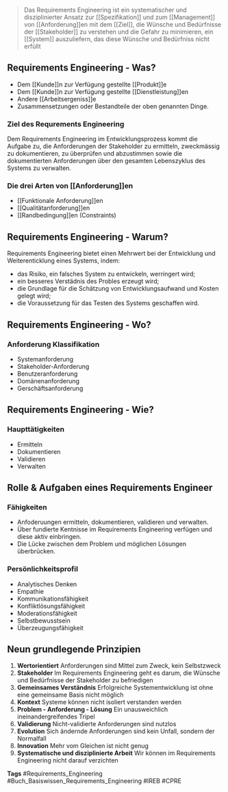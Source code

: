 >Das Requirements Engineering ist ein systematischer und disziplinierter Ansatz zur [[Spezifikation]] und zum [[Management]] von [[Anforderung]]en mit dem [[Ziel]], die Wünsche und Bedürfnisse der [[Stakeholder]] zu verstehen und die Gefahr zu minimieren, ein [[System]] auszuliefern, das diese Wünsche und Bedürfniss nicht erfüllt

## Requirements Engineering - Was?

- Dem [[Kunde]]n zur Verfügung gestellte [[Produkt]]e
- Dem [[Kunde]]n zur Verfügung gestellte [[Dienstleistung]]en
- Andere [[Arbeitsergeniss]]e
- Zusammensetzungen oder Bestandteile der oben genannten Dinge.

### Ziel des Requrements Engineering

Dem Requirements Engineering im Entwicklungsprozess kommt die Aufgabe zu, die Anforderungen der Stakeholder zu ermitteln, zweckmässig zu dokumentieren, zu überprüfen und abzustimmen sowie die dokumentierten Anforderungen über den gesamten Lebenszyklus des Systems zu verwalten.

### Die drei Arten von [[Anforderung]]en

- [[Funktionale Anforderung]]en
- [[Qualitätanforderung]]en
- [[Randbedingung]]en (Constraints)

## Requirements Engineering - Warum?

Requirements Engineering bietet einen Mehrwert bei der Entwicklung und Weiterenticklung eines Systems, indem:

- das Risiko, ein falsches System zu entwickeln, werringert wird;
- ein besseres Verstädnis des Probles erzeugt wird;
- die Grundlage für die Schätzung von Entwicklungsaufwand und Kosten gelegt wird;
- die Voraussetzung für das Testen des Systems geschaffen wird.

## Requirements Engineering - Wo?

### Anforderung Klassifikation

- Systemanforderung
- Stakeholder-Anforderung
- Benutzeranforderung
- Domänenanforderung
- Gerschäftsanforderung

## Requirements Engineering - Wie?

### Haupttätigkeiten

- Ermitteln
- Dokumentieren
- Validieren
- Verwalten

## Rolle & Aufgaben eines Requirements Engineer

### Fähigkeiten

- Anfoderuungen ermitteln, dokumentieren, validieren und verwalten.
- Über fundierte Kentnisse im Requirements Engineering verfügen und diese aktiv einbringen.
- Die Lücke zwischen dem Problem und möglichen Lösungen überbrücken.

### Persönlichkeitsprofil

- Analytisches Denken
- Empathie
- Kommunikationsfähigkeit
- Konfliktlösungsfähigkeit
- Moderationsfähigkeit
- Selbstbewusstsein
- Überzeugungsfähigkeit

## Neun grundlegende Prinzipien

1. **Wertorientiert**
   Anforderungen sind Mittel zum Zweck, kein Selbstzweck
2. **Stakeholder**
   Im Requirements Engineering geht es darum, die Wünsche und Bedürfnisse der Stakeholder zu befriedigen
3. **Gemeinsames Verständnis**
   Erfolgreiche Systementwicklung ist ohne eine gemeinsame Basis nicht möglich
4. **Kontext**
   Systeme können nicht isoliert verstanden werden
5. **Problem - Anforderung - Lösung**
   Ein unausweichlich ineinandergreifendes Tripel
6. **Validierung**
   Nicht-validierte Anforderungen sind nutzlos
7. **Evolution**
   Sich ändernde Anforderungen sind kein Unfall, sondern der Normalfall
8. **Innovation**
   Mehr vom Gleichen ist nicht genug
9. **Systematische und disziplinierte Arbeit**
   Wir können im Requirements Engineering nicht darauf verzichten



**Tags**
#Requirements_Engineering
#Buch_Basiswissen_Requirements_Engineering
#IREB
#CPRE